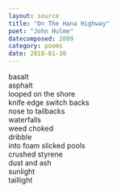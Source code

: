 ```yaml
---
layout: source
title: "On The Hana Highway"
poet: "John Hulme"
datecomposed: 2009
category: poems
date: 2018-01-30
---
```


basalt  
asphalt  
looped on the shore  
knife edge switch backs  
nose to tailbacks  
waterfalls  
weed choked  
dribble  
into foam slicked pools  
crushed styrene  
dust and ash  
sunlight  
taillight  
